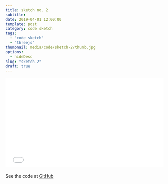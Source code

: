 ```yaml
---
title: sketch no. 2
subtitle:
date: 2019-04-01 12:00:00
template: post
category: code sketch
tags:
  - "code sketch"
  - "threejs"
thumbnail: media/code/sketch-2/thumb.jpg
options:
  - hideDesc
slug: "sketch-2"
draft: true
---
```


<style type="text/css">
.resp-container {
  position: relative;
  overflow: hidden;
  padding-top: 56.25%;
  margin-bottom: 20px;
}
.resp-iframe {
    position: absolute;
    top: 0;
    left: 0;
    width: 100%;
    height: 100%;
    border: 0;
}
</style>

<div class="resp-container">
  <iframe id="sketch-2"
      class="resp-iframe"
      title="sketch-2"
      src="/three-2/index.html"
      scrolling="no">
  </iframe>
</div>

See the code at [GitHub](https://github.com/rjsalvadorr/portfolio-v4a/blob/master/static/three-2/js/index.js)
